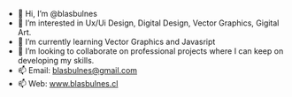 - 👋 Hi, I’m @blasbulnes
- 👀 I’m interested in Ux/Ui Design, Digital Design, Vector Graphics, Gigital Art. 
- 🌱 I’m currently learning Vector Graphics and Javasript
- 💞️ I’m looking to collaborate on professional projects where I can keep on developing my skills. 
- 📫 Email: blasbulnes@gmail.com
- 📫 Web: www.blasbulnes.cl

<!---
blasbulnes/blasbulnes is a ✨ special ✨ repository because its `README.md` (this file) appears on your GitHub profile.
You can click the Preview link to take a look at your changes.
--->
